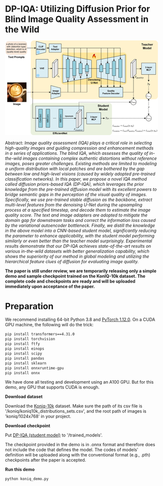 # DP-IQA: Utilizing Diffusion Prior for Blind Image Quality Assessment in the Wild

![Framework](/figures/framework.jpg)

Abstract: *Image quality assessment (IQA) plays a critical role in selecting high-quality images and guiding compression and enhancement methods in a series of applications. The blind IQA, which assesses the quality of in-the-wild images containing complex authentic distortions without reference images, poses greater challenges. Existing methods are limited to modeling a uniform distribution with local patches and are bothered by the gap between low and high-level visions (caused by widely adopted pre-trained classification networks). In this paper, we propose a novel IQA method called diffusion priors-based IQA (DP-IQA), which leverages the prior knowledge from the pre-trained diffusion model with its excellent powers to bridge semantic gaps in the perception of the visual quality of images. Specifically, we use pre-trained stable diffusion as the backbone, extract multi-level features from the denoising U-Net during the upsampling process at a specified timestep, and decode them to estimate the image quality score. The text and image adapters are adopted to mitigate the domain gap for downstream tasks and correct the information loss caused by the variational autoencoder bottleneck. Finally, we distill the knowledge in the above model into a CNN-based student model, significantly reducing the parameter to enhance applicability, with the student model performing similarly or even better than the teacher model surprisingly. Experimental results demonstrate that our DP-IQA achieves state-of-the-art results on various in-the-wild datasets with better generalization capability, which shows the superiority of our method in global modeling and utilizing the hierarchical feature clues of diffusion for evaluating image quality.*

**The paper is still under review, we are temporarily releasing only a simple demo and sample checkpoint trained on the KonIQ-10k dataset. The complete code and checkpoints are ready and will be uploaded immediately upon acceptance of the paper.**

# Preparation
We recommend installing 64-bit Python 3.8 and [PyTorch 1.12.0](https://pytorch.org/get-started/locally/). On a CUDA GPU machine, the following will do the trick:

```
pip install transformers==4.31.0
pip install torchvision
pip install ftfy
pip install einops
pip install scipy
pip install pandas
pip install sklearn
pip install onnxruntime-gpu
pip install onnx
```

We have done all testing and development using an A100 GPU. But for this demo, any GPU that supports CUDA is enough.

**Download dataset**

Download the [Koniq-10k](https://github.com/subpic/koniq) dataset. Make sure the path of its csv file is '/koniq/koniq10k_distributions_sets.csv', and the root path of images is 'koniq/1024x768' in your project.

**Download checkpoint**

Put [DP-IQA (student model)](https://drive.google.com/file/d/1PNznQU-vuS2ThA6tWT-fy3DmzPIuJRTN/view?usp=drive_link) to '/trained_models'.

The checkpoint provided in the demo is in .onnx format and therefore does not include the code that defines the model. The codes of models' definition will be uploaded along with the conventional format (e.g., .pth) checkpoints after the paper is accepted.

**Run this demo**
```
python koniq_demo.py
```

